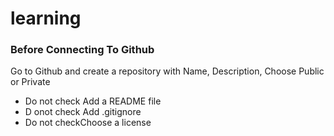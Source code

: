 # learning

### Before Connecting To Github 
Go to Github and create a repository with Name, Description, Choose Public or Private
- Do not check Add a README file
- D onot check Add .gitignore
- Do not checkChoose a license
